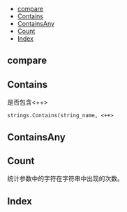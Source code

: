 
<!-- vim-markdown-toc Redcarpet -->

* [compare](#compare)
* [Contains](#contains)
* [ContainsAny](#containsany)
* [Count](#count)
* [Index](#index)

<!-- vim-markdown-toc -->

## compare


## Contains

是否包含<++>

```
strings.Contains(string_name, <++>
```


## ContainsAny

## Count

统计参数中的字符在字符串中出现的次数。

## Index
